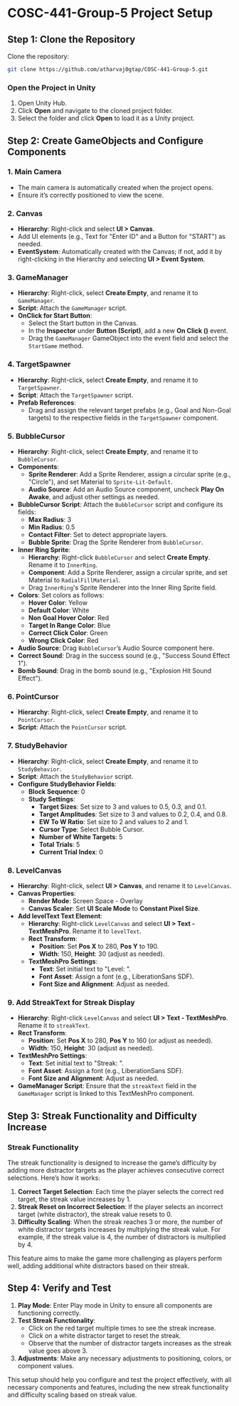 
# COSC-441-Group-5 Project Setup

## Step 1: Clone the Repository

Clone the repository:

```bash
git clone https://github.com/atharvaj0gtap/COSC-441-Group-5.git
```

### Open the Project in Unity

1. Open Unity Hub.
2. Click **Open** and navigate to the cloned project folder.
3. Select the folder and click **Open** to load it as a Unity project.

## Step 2: Create GameObjects and Configure Components

### 1. Main Camera
- The main camera is automatically created when the project opens.
- Ensure it’s correctly positioned to view the scene.

### 2. Canvas
- **Hierarchy**: Right-click and select **UI > Canvas**.
- Add UI elements (e.g., Text for "Enter ID" and a Button for "START") as needed.
- **EventSystem**: Automatically created with the Canvas; if not, add it by right-clicking in the Hierarchy and selecting **UI > Event System**.

### 3. GameManager
- **Hierarchy**: Right-click, select **Create Empty**, and rename it to `GameManager`.
- **Script**: Attach the `GameManager` script.
- **OnClick for Start Button**:
  - Select the Start button in the Canvas.
  - In the **Inspector** under **Button (Script)**, add a new **On Click ()** event.
  - Drag the `GameManager` GameObject into the event field and select the `StartGame` method.

### 4. TargetSpawner
- **Hierarchy**: Right-click, select **Create Empty**, and rename it to `TargetSpawner`.
- **Script**: Attach the `TargetSpawner` script.
- **Prefab References**:
  - Drag and assign the relevant target prefabs (e.g., Goal and Non-Goal targets) to the respective fields in the `TargetSpawner` component.

### 5. BubbleCursor
- **Hierarchy**: Right-click, select **Create Empty**, and rename it to `BubbleCursor`.
- **Components**:
  - **Sprite Renderer**: Add a Sprite Renderer, assign a circular sprite (e.g., "Circle"), and set Material to `Sprite-Lit-Default`.
  - **Audio Source**: Add an Audio Source component, uncheck **Play On Awake**, and adjust other settings as needed.
- **BubbleCursor Script**: Attach the `BubbleCursor` script and configure its fields:
  - **Max Radius**: 3
  - **Min Radius**: 0.5
  - **Contact Filter**: Set to detect appropriate layers.
  - **Bubble Sprite**: Drag the Sprite Renderer from `BubbleCursor`.
- **Inner Ring Sprite**:
  - **Hierarchy**: Right-click `BubbleCursor` and select **Create Empty**. Rename it to `InnerRing`.
  - **Component**: Add a Sprite Renderer, assign a circular sprite, and set Material to `RadialFillMaterial`.
  - Drag `InnerRing`'s Sprite Renderer into the Inner Ring Sprite field.
- **Colors**: Set colors as follows:
  - **Hover Color**: Yellow
  - **Default Color**: White
  - **Non Goal Hover Color**: Red
  - **Target In Range Color**: Blue
  - **Correct Click Color**: Green
  - **Wrong Click Color**: Red
- **Audio Source**: Drag `BubbleCursor`’s Audio Source component here.
- **Correct Sound**: Drag in the success sound (e.g., "Success Sound Effect 1").
- **Bomb Sound**: Drag in the bomb sound (e.g., "Explosion Hit Sound Effect").

### 6. PointCursor
- **Hierarchy**: Right-click, select **Create Empty**, and rename it to `PointCursor`.
- **Script**: Attach the `PointCursor` script.

### 7. StudyBehavior
- **Hierarchy**: Right-click, select **Create Empty**, and rename it to `StudyBehavior`.
- **Script**: Attach the `StudyBehavior` script.
- **Configure StudyBehavior Fields**:
  - **Block Sequence**: 0
  - **Study Settings**:
    - **Target Sizes**: Set size to 3 and values to 0.5, 0.3, and 0.1.
    - **Target Amplitudes**: Set size to 3 and values to 0.2, 0.4, and 0.8.
    - **EW To W Ratio**: Set size to 2 and values to 2 and 1.
    - **Cursor Type**: Select Bubble Cursor.
    - **Number of White Targets**: 5
    - **Total Trials**: 5
    - **Current Trial Index**: 0

### 8. LevelCanvas
- **Hierarchy**: Right-click, select **UI > Canvas**, and rename it to `LevelCanvas`.
- **Canvas Properties**:
  - **Render Mode**: Screen Space - Overlay
  - **Canvas Scaler**: Set **UI Scale Mode** to **Constant Pixel Size**.
- **Add levelText Text Element**:
  - **Hierarchy**: Right-click `LevelCanvas` and select **UI > Text - TextMeshPro**. Rename it to `levelText`.
  - **Rect Transform**:
    - **Position**: Set **Pos X** to 280, **Pos Y** to 190.
    - **Width**: 150, **Height**: 30 (adjust as needed).
  - **TextMeshPro Settings**:
    - **Text**: Set initial text to "Level: ".
    - **Font Asset**: Assign a font (e.g., LiberationSans SDF).
    - **Font Size and Alignment**: Adjust as needed.

### 9. Add StreakText for Streak Display
- **Hierarchy**: Right-click `LevelCanvas` and select **UI > Text - TextMeshPro**. Rename it to `streakText`.
- **Rect Transform**:
  - **Position**: Set **Pos X** to 280, **Pos Y** to 160 (or adjust as needed).
  - **Width**: 150, **Height**: 30 (adjust as needed).
- **TextMeshPro Settings**:
  - **Text**: Set initial text to "Streak: ".
  - **Font Asset**: Assign a font (e.g., LiberationSans SDF).
  - **Font Size and Alignment**: Adjust as needed.
- **GameManager Script**: Ensure that the `streakText` field in the `GameManager` script is linked to this TextMeshPro component.

## Step 3: Streak Functionality and Difficulty Increase

### Streak Functionality
The streak functionality is designed to increase the game’s difficulty by adding more distractor targets as the player achieves consecutive correct selections. Here’s how it works:

1. **Correct Target Selection**: Each time the player selects the correct red target, the streak value increases by 1.
2. **Streak Reset on Incorrect Selection**: If the player selects an incorrect target (white distractor), the streak value resets to 0.
3. **Difficulty Scaling**: When the streak reaches 3 or more, the number of white distractor targets increases by multiplying the streak value. For example, if the streak value is 4, the number of distractors is multiplied by 4.

This feature aims to make the game more challenging as players perform well, adding additional white distractors based on their streak.

## Step 4: Verify and Test

1. **Play Mode**: Enter Play mode in Unity to ensure all components are functioning correctly.
2. **Test Streak Functionality**:
   - Click on the red target multiple times to see the streak increase.
   - Click on a white distractor target to reset the streak.
   - Observe that the number of distractor targets increases as the streak value goes above 3.
3. **Adjustments**: Make any necessary adjustments to positioning, colors, or component values.

This setup should help you configure and test the project effectively, with all necessary components and features, including the new streak functionality and difficulty scaling based on streak value.
